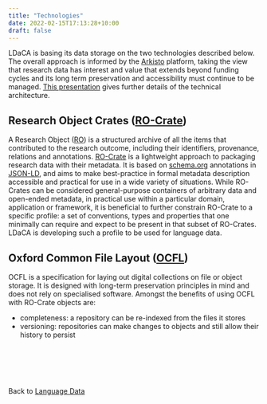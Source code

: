 ```yaml
---
title: "Technologies"
date: 2022-02-15T17:13:28+10:00
draft: false
---
```

LDaCA is basing its data storage on the two technologies described below. The overall approach is informed by the [Arkisto](https://arkisto-platform.github.io/) platform, taking the view that research data has interest and value that extends beyond funding cycles and its long term preservation and accessibility must continue to be managed. [This presentation](https://ptsefton.com/2022/02/18/hass_rdc_tech_advisory/index.html) gives further details of the technical architecture.

## Research Object Crates ([RO-Crate](https://www.researchobject.org/ro-crate/))

A Research Object ([RO](https://www.researchobject.org/)) is a structured archive of all the items that contributed to the research outcome, including their identifiers, provenance, relations and annotations. [RO-Crate](https://www.researchobject.org/ro-crate/) is a lightweight approach to packaging research data with their metadata. It is based on [schema.org](https://schema.org/) annotations in [JSON-LD](https://json-ld.org/), and aims to make best-practice in formal metadata description accessible and practical for use in a wide variety of situations. While RO-Crates can be considered general-purpose containers of arbitrary data and open-ended metadata, in practical use within a particular domain, application or framework, it is beneficial to further constrain RO-Crate to a specific profile: a set of conventions, types and properties that one minimally can require and expect to be present in that subset of RO-Crates. LDaCA is developing such a profile to be used for language data.


## Oxford Common File Layout ([OCFL](https://ocfl.io/))

OCFL is a specification for laying out digital collections on file or object storage. It is designed with long-term preservation principles in mind and does not rely on specialised software. Amongst the benefits of using OCFL with RO-Crate objects are:
- completeness: a repository can be re-indexed from the files it stores
- versioning: repositories can make changes to objects and still allow their history to persist
<br />
<br />

<br />
<br />

Back to [Language Data](../data/)
